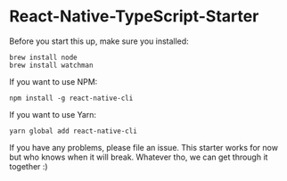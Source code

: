 # React-Native-TypeScript-Starter

Before you start this up, make sure you installed:

```
brew install node
brew install watchman
```

If you want to use NPM:

```
npm install -g react-native-cli
```

If you want to use Yarn:

```
yarn global add react-native-cli
```

If you have any problems, please file an issue. This starter works for now but who knows when it will break. Whatever tho, we can get through it together :)

